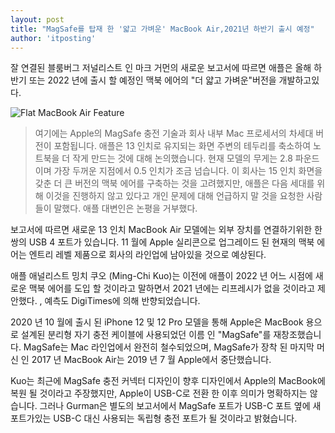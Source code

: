 ```yaml
---
layout: post
title: "MagSafe를 탑재 한 '얇고 가벼운' MacBook Air,2021년 하반기 출시 예정"
author: 'itposting'
---
```



잘 연결된 블룸버그 저널리스트 인 마크 거먼의 새로운 보고서에 따르면 애플은 올해 하반기 또는 2022 년에 출시 할 예정인 맥북 에어의 "더 얇고 가벼운"버전을 개발하고있다.

![Flat MacBook Air Feature](https://images.macrumors.com/t/RhSxHZIEEExH2VFfSNKRhMGU0hE=/2500x0/filters:no_upscale():quality(90)/article-new/2021/01/Flat-MacBook-Air-Feature.jpg)

> 여기에는 Apple의 MagSafe 충전 기술과 회사 내부 Mac 프로세서의 차세대 버전이 포함됩니다.
 애플은 13 인치로 유지되는 화면 주변의 테두리를 축소하여 노트북을 더 작게 만드는 것에 대해 논의했습니다.
 현재 모델의 무게는 2.8 파운드이며 가장 두꺼운 지점에서 0.5 인치가 조금 넘습니다.
이 회사는 15 인치 화면을 갖춘 더 큰 버전의 맥북 에어를 구축하는 것을 고려했지만, 애플은 다음 세대를 위해 이것을 진행하지 않고 있다고 개인 문제에 대해 언급하지 말 것을 요청한 사람들이 말했다.
 애플 대변인은 논평을 거부했다.

보고서에 따르면 새로운 13 인치 ‌MacBook Air‌ 모델에는 외부 장치를 연결하기위한 한 쌍의 USB 4 포트가 있습니다.
 11 월에 Apple 실리콘으로 업그레이드 된 현재의 맥북 에어는 엔트리 레벨 제품으로 회사의 라인업에 남아있을 것으로 예상된다.

애플 애널리스트 밍치 쿠오 (Ming-Chi Kuo)는 이전에 애플이 2022 년 어느 시점에 새로운 맥북 에어를 도입 할 것이라고 말하면서 2021 년에는 리프레시가 없을 것이라고 제안했다.
 , 예측도 DigiTimes에 의해 반향되었습니다.

2020 년 10 월에 출시 된 iPhone 12 및 12 Pro 모델을 통해 Apple은 MacBook 용으로 설계된 분리형 자기 충전 케이블에 사용되었던 이름 인 "‌MagSafe‌"를 재창조했습니다.
 ‌MagSafe‌‌는 Mac 라인업에서 완전히 철수되었으며, ‌‌MagSafe‌‌가 장착 된 마지막 머신 인 2017 년 MacBook Air‌는 2019 년 7 월 Apple에서 중단했습니다.

Kuo는 최근에 ‌MagSafe‌ 충전 커넥터 디자인이 향후 디자인에서 Apple의 MacBook에 복원 될 것이라고 주장했지만, Apple이 USB-C로 전환 한 이후 의미가 명확하지는 않습니다.
 그러나 Gurman은 별도의 보고서에서 ‌‌MagSafe‌‌ 포트가 USB-C 포트 옆에 새 포트가있는 USB-C 대신 사용되는 독립형 충전 포트가 될 것이라고 밝혔습니다.